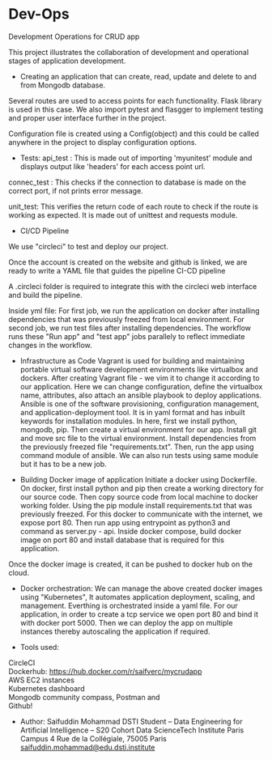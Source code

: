 # Dev-Ops
 Development Operations for CRUD app

This project illustrates the collaboration of development and operational stages of application development. 

- Creating an application that can create, read, update and delete to and from Mongodb database. 

Several routes are used to access points for each functionality. Flask library is used in this case.
We also import pytest and flasgger to implement testing and proper user interface further in the project.

Configuration file is created using a Config(object) and this could be called anywhere in the project to display configuration options. 

- Tests:
api_test : This is made out of importing 'myunitest' module and displays output like 'headers' for each access point url. 

connec_test : This checks if the connection to database is made on the correct port, if not prints error message.

unit_test: This verifies the return code of each route to check if the route is working as expected. It is made out of unittest and requests module. 

- CI/CD Pipeline

We use "circleci" to test and deploy our project.

Once the account is created on the website and github is linked, we are ready to write a YAML file that guides the pipeline CI-CD pipeline

A .circleci folder is required to integrate this with the circleci web interface and build the pipeline.

Inside yml file:
 For first job, we run the application on docker after installing dependencies that was previously freezed from local environment.
 For second job, we run test files after installing dependencies. 
 The workflow runs these "Run app" and "test app" jobs parallely to reflect immediate changes in the workflow. 
 
- Infrastructure as Code
 Vagrant is used for building and maintaining portable virtual software development environments like virtualbox and dockers.
 After creating Vagrant file - we vim it to change it according to our application. Here we can change configuration, define the virtualbox name, attributes, also attach an ansible playbook to deploy applications.
 Ansible is one of the software provisioning, configuration management, and application-deployment tool. It is in yaml format and has inbuilt keywords for installation modules. In here, first we install python, mongodb, pip. Then create a virtual environment for our app. Install git and move src file to the virtual environment. Install dependencies from the previously freezed file "requirements.txt". Then, run the app using command module of ansible. We can also run tests using same module but it has to be a new job. 

- Building Docker image of application
 Initiate a docker using Dockerfile. On docker, first install python and pip then create a working directory for our source code. Then copy source code from local machine to docker working folder. Using the pip module install requirements.txt that was previously freezed. 
 For this docker to communicate with the internet, we expose port 80. Then run app using entrypoint as python3 and command as server.py - api. 
 Inside docker compose, build docker image on port 80 and install database that is required for this application. 
 
 Once the docker image is created, it can be pushed to docker hub on the cloud. 
 
- Docker orchestration: 
 We can manage the above created docker images using "Kubernetes", It automates application deployment, scaling, and management. Everthing is orchestrated inside a yaml file. 
 For our application, in order to create a tcp service we open port 80 and bind it with docker port 5000. Then we can deploy the app on multiple instances thereby autoscaling the application if required.  
 
- Tools used: 

CircleCI <br />
Dockerhub: https://hub.docker.com/r/saifverc/mycrudapp <br />
AWS EC2 instances <br />
Kubernetes dashboard <br />
Mongodb community compass, Postman and <br /> 
Github! 

- Author: 
Saifuddin Mohammad
DSTI Student – Data Engineering for Artificial Intelligence – S20 Cohort
Data ScienceTech Institute
Paris Campus 4 Rue de la Collégiale, 75005 Paris 
saifuddin.mohammad@edu.dsti.institute

 


